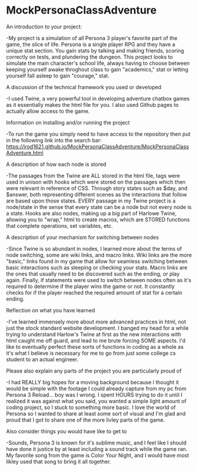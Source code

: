 # MockPersonaClassAdventure

An introduction to your project:

-My project is a simulation of all Persona 3 player's favorite part of the game, the slice of life. Persona is a single player RPG and they have a unique stat section. You gain stats by talking and making friends, scoring correctly on tests, and plundering the dungeon. This project looks to simulate the main character's school life, always having to choose between keeping yourself awake throghout class to gain "academics," stat or letting yourself fall asleep to gain "courage," stat. 

A discussion of the technical framework you used or developed

-I used Twine, a very powerful tool in developing adventure chatbox games as it essentially makes the html file for you. I also used Github pages to actually allow access to the game. 

Information on installing and/or running the project

-To run the game you simply need to have access to the repository then put in the following link into the search bar:
 https://jrod1621.github.io/MockPersonaClassAdventure/MockPersonaClassAdventure.html

A description of how each node is stored

-The passages from the Twine are ALL stored in the html file, tags were used in unison with hooks which were stored on the passages which then were relevant in reference of CSS. Through story states such as $day, and $answer, both representing different scenes as the interactions that follow are based upon those states. EVERY passage in my Twine project is a node/state in the sense that every state can be a node but not every node is a state. Hooks are also nodes, making up a big part of Harlowe Twine, allowing you to "wrap," html to create macros, which are STORED functions that complete operations, set variables, etc.

A description of your mechanism for switching between nodes

-Since Twine is so abundant in nodes, I learned more about the terms of node switching, some are wiki links, and macro links. Wiki links are the more "basic," links found in my game that allow for seamless switching between basic interactions such as sleeping or checking your stats. Macro links are the ones that usually need to be discovered such as the ending, or play again. Finally, if statements were used to switch between nodes often as it's required to determine if the player wins the game or not. It constantly checks for if the player reached the required amount of stat  for a certain ending.

Reflection on what you have learned

-I've learned immensely more about more advanced practices in html, not just the stock standard website development. I banged my head for a while trying to understand Harlow's Twine at first as the new interactions with html caught me off guard, and lead to me brute forcing SOME aspects. I'd like to eventually perfect these sorts of functions in coding as a whole as it's what I believe is necessary for me to go from just some college cs student to an actual engineer.

Please also explain any parts of the project you are particularly proud of

-I had REALLY big hopes for a moving background because I thought it would be simple with the footage I could already capture from my pc from Persona 3 Reload... boy was I wrong. I spent HOURS trying to do it until I realized it was against what you said, you wanted a simple light amount of coding project, so I stuck to something more basic. I love the world of Persona so I wanted to share at least some sort of visual and I'm glad and proud that I got to share one of the more livley parts of the game.

Also consider things you would have like to get to

-Sounds, Persona 3 is known for it's sublime music, and I feel like I should have done it justice by at least including a sound track while the game ran. My favorite song from the game is Color Your Night, and I would have most likley used that song to bring it all together.  

